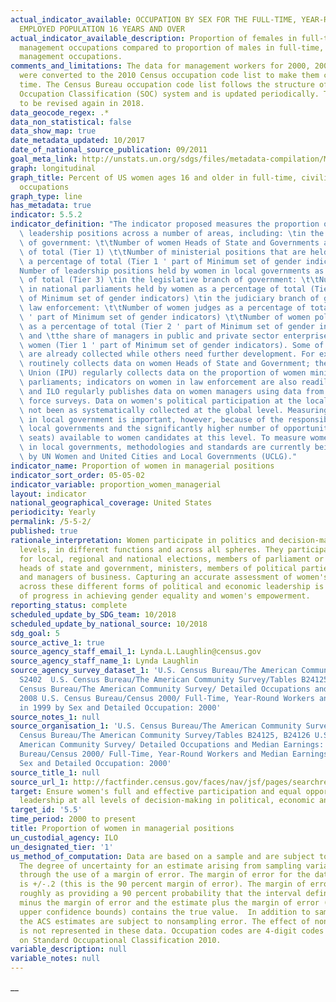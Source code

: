 ```yaml
---
actual_indicator_available: OCCUPATION BY SEX FOR THE FULL-TIME, YEAR-ROUND CIVILIAN
  EMPLOYED POPULATION 16 YEARS AND OVER
actual_indicator_available_description: Proportion of females in full-time, year-round
  management occupations compared to proportion of males in full-time, year-round
  management occupations.
comments_and_limitations: The data for management workers for 2000, 2008, and 2009
  were converted to the 2010 Census occupation code list to make them comparable across
  time. The Census Bureau occupation code list follows the structure of the Standard
  Occupation Classification (SOC) system and is updated periodically. The SOC is expected
  to be revised again in 2018.
data_geocode_regex: .*
data_non_statistical: false
data_show_map: true
date_metadata_updated: 10/2017
date_of_national_source_publication: 09/2011
goal_meta_link: http://unstats.un.org/sdgs/files/metadata-compilation/Metadata-Goal-5.pdf
graph: longitudinal
graph_title: Percent of US women ages 16 and older in full-time, civilian management
  occupations
graph_type: line
has_metadata: true
indicator: 5.5.2
indicator_definition: "The indicator proposed measures the proportion of women in\
  \ leadership positions across a number of areas, including: \tin the executive branch\
  \ of government: \t\tNumber of women Heads of State and Governments as a percentage\
  \ of total (Tier 1) \t\tNumber of ministerial positions that are held by women as\
  \ a percentage of total (Tier 1 ' part of Minimum set of gender indicators) \t\t\
  Number of leadership positions held by women in local governments as a percentage\
  \ of total (Tier 3) \tin the legislative branch of government: \t\tNumber of seats\
  \ in national parliaments held by women as a percentage of total (Tier 1 ' part\
  \ of Minimum set of gender indicators) \tin the judiciary branch of government and\
  \ law enforcement: \t\tNumber of women judges as a percentage of total (Tier 2 -\
  \ ' part of Minimum set of gender indicators) \t\tNumber of women police officers\
  \ as a percentage of total (Tier 2 ' part of Minimum set of gender indicators) ;\
  \ and \tthe share of managers in public and private sector enterprises that are\
  \ women (Tier 1 ' part of Minimum set of gender indicators). Some of these data\
  \ are already collected while others need further development. For example, UN Women\
  \ routinely collects data on women Heads of State and Government; the Inter-Parliamentary\
  \ Union (IPU) regularly collects data on the proportion of women ministers and in\
  \ parliaments; indicators on women in law enforcement are also readily available;\
  \ and ILO regularly publishes data on women managers using data from national labour\
  \ force surveys. Data on women's political participation at the local level have\
  \ not been as systematically collected at the global level. Measuring women's participation\
  \ in local government is important, however, because of the responsibilities of\
  \ local governments and the significantly higher number of opportunities (that is,\
  \ seats) available to women candidates at this level. To measure women's representation\
  \ in local governments, methodologies and standards are currently being developed\
  \ by UN Women and United Cities and Local Governments (UCLG)."
indicator_name: Proportion of women in managerial positions
indicator_sort_order: 05-05-02
indicator_variable: proportion_women_managerial
layout: indicator
national_geographical_coverage: United States
periodicity: Yearly
permalink: /5-5-2/
published: true
rationale_interpretation: Women participate in politics and decision-making at all
  levels, in different functions and across all spheres. They participate as candidates
  for local, regional and national elections, members of parliament or local council,
  heads of state and government, ministers, members of political parties, leaders
  and managers of business. Capturing an accurate assessment of women's representation
  across these different forms of political and economic leadership is a key marker
  of progress in achieving gender equality and women's empowerment.
reporting_status: complete
scheduled_update_by_SDG_team: 10/2018
scheduled_update_by_national_source: 10/2018
sdg_goal: 5
source_active_1: true
source_agency_staff_email_1: Lynda.L.Laughlin@census.gov
source_agency_staff_name_1: Lynda Laughlin
source_agency_survey_dataset_1: 'U.S. Census Bureau/The American Community Survey/Table
  S2402  U.S. Census Bureau/The American Community Survey/Tables B24125, B24126 U.S.
  Census Bureau/The American Community Survey/ Detailed Occupations and Median Earnings:
  2008 U.S. Census Bureau/Census 2000/ Full-Time, Year-Round Workers and Median Earnings
  in 1999 by Sex and Detailed Occupation: 2000'
source_notes_1: null
source_organisation_1: 'U.S. Census Bureau/The American Community Survey/Table S2402  U.S.
  Census Bureau/The American Community Survey/Tables B24125, B24126 U.S. Census Bureau/The
  American Community Survey/ Detailed Occupations and Median Earnings: 2008 U.S. Census
  Bureau/Census 2000/ Full-Time, Year-Round Workers and Median Earnings in 1999 by
  Sex and Detailed Occupation: 2000'
source_title_1: null
source_url_1: http://factfinder.census.gov/faces/nav/jsf/pages/searchresults.xhtml?refresh=t#none
target: Ensure women's full and effective participation and equal opportunities for
  leadership at all levels of decision-making in political, economic and public life
target_id: '5.5'
time_period: 2000 to present
title: Proportion of women in managerial positions
un_custodial_agency: ILO
un_designated_tier: '1'
us_method_of_computation: Data are based on a sample and are subject to sampling variability.
  The degree of uncertainty for an estimate arising from sampling variability is represented
  through the use of a margin of error. The margin of error for the data provided
  is +/-.2 (this is the 90 percent margin of error). The margin of error can be interpreted
  roughly as providing a 90 percent probability that the interval defined by the estimate
  minus the margin of error and the estimate plus the margin of error (the lower and
  upper confidence bounds) contains the true value.  In addition to sampling variability,
  the ACS estimates are subject to nonsampling error. The effect of nonsampling error
  is not represented in these data. Occupation codes are 4-digit codes and are based
  on Standard Occupational Classification 2010.
variable_description: null
variable_notes: null
---
```


__